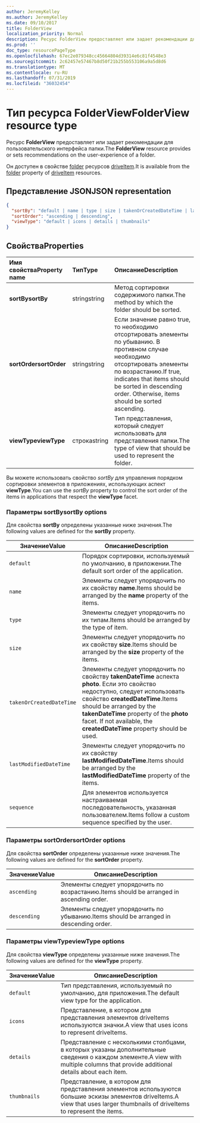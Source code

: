 ```yaml
---
author: JeremyKelley
ms.author: JeremyKelley
ms.date: 09/10/2017
title: FolderView
localization_priority: Normal
description: Ресурс FolderView предоставляет или задает рекомендации для пользовательского интерфейса папки.
ms.prod: ''
doc_type: resourcePageType
ms.openlocfilehash: 67ec2e079348cc45664804d39314e6c81f4548e3
ms.sourcegitcommit: 2c62457e57467b8d50f21b255b553106a9a5d8d6
ms.translationtype: MT
ms.contentlocale: ru-RU
ms.lasthandoff: 07/31/2019
ms.locfileid: "36032454"
---
```

# <a name="folderview-resource-type"></a><span data-ttu-id="688d9-103">Тип ресурса FolderView</span><span class="sxs-lookup"><span data-stu-id="688d9-103">FolderView resource type</span></span>

<span data-ttu-id="688d9-104">Ресурс **FolderView** предоставляет или задает рекомендации для пользовательского интерфейса папки.</span><span class="sxs-lookup"><span data-stu-id="688d9-104">The **FolderView** resource provides or sets recommendations on the user-experience of a folder.</span></span>

<span data-ttu-id="688d9-105">Он доступен в свойстве [folder][folder-facet] ресурсов [driveItem][item-resource].</span><span class="sxs-lookup"><span data-stu-id="688d9-105">It is available from the [folder][folder-facet] property of [driveItem][item-resource] resources.</span></span>

## <a name="json-representation"></a><span data-ttu-id="688d9-106">Представление JSON</span><span class="sxs-lookup"><span data-stu-id="688d9-106">JSON representation</span></span>

<!-- { "blockType": "resource", "@odata.type": "microsoft.graph.folderView" } -->

```json
{
  "sortBy": "default | name | type | size | takenOrCreatedDateTime | lastModifiedDateTime | sequence",
  "sortOrder": "ascending | descending",
  "viewType": "default | icons | details | thumbnails"
}
```

## <a name="properties"></a><span data-ttu-id="688d9-107">Свойства</span><span class="sxs-lookup"><span data-stu-id="688d9-107">Properties</span></span>

| <span data-ttu-id="688d9-108">Имя свойства</span><span class="sxs-lookup"><span data-stu-id="688d9-108">Property name</span></span>         | <span data-ttu-id="688d9-109">Тип</span><span class="sxs-lookup"><span data-stu-id="688d9-109">Type</span></span>   | <span data-ttu-id="688d9-110">Описание</span><span class="sxs-lookup"><span data-stu-id="688d9-110">Description</span></span>
|:----------------------|:-------|:--------------------------------------------
| <span data-ttu-id="688d9-111">**sortBy**</span><span class="sxs-lookup"><span data-stu-id="688d9-111">**sortBy**</span></span>            | <span data-ttu-id="688d9-112">string</span><span class="sxs-lookup"><span data-stu-id="688d9-112">string</span></span> | <span data-ttu-id="688d9-113">Метод сортировки содержимого папки.</span><span class="sxs-lookup"><span data-stu-id="688d9-113">The method by which the folder should be sorted.</span></span>
| <span data-ttu-id="688d9-114">**sortOrder**</span><span class="sxs-lookup"><span data-stu-id="688d9-114">**sortOrder**</span></span>         | <span data-ttu-id="688d9-115">string</span><span class="sxs-lookup"><span data-stu-id="688d9-115">string</span></span> | <span data-ttu-id="688d9-p101">Если значение равно true, то необходимо отсортировать элементы по убыванию. В противном случае необходимо отсортировать элементы по возрастанию.</span><span class="sxs-lookup"><span data-stu-id="688d9-p101">If true, indicates that items should be sorted in descending order. Otherwise, items should be sorted ascending.</span></span>
| <span data-ttu-id="688d9-118">**viewType**</span><span class="sxs-lookup"><span data-stu-id="688d9-118">**viewType**</span></span>          | <span data-ttu-id="688d9-119">строка</span><span class="sxs-lookup"><span data-stu-id="688d9-119">string</span></span> | <span data-ttu-id="688d9-120">Тип представления, который следует использовать для представления папки.</span><span class="sxs-lookup"><span data-stu-id="688d9-120">The type of view that should be used to represent the folder.</span></span>

<span data-ttu-id="688d9-121">Вы можете использовать свойство _sortBy_ для управления порядком сортировки элементов в приложениях, использующих аспект **viewType**.</span><span class="sxs-lookup"><span data-stu-id="688d9-121">You can use the _sortBy_ property to control the sort order of the items in applications that respect the **viewType** facet.</span></span>

### <a name="sortby-options"></a><span data-ttu-id="688d9-122">Параметры sortBy</span><span class="sxs-lookup"><span data-stu-id="688d9-122">sortBy options</span></span>

<span data-ttu-id="688d9-123">Для свойства **sortBy** определены указанные ниже значения.</span><span class="sxs-lookup"><span data-stu-id="688d9-123">The following values are defined for the **sortBy** property.</span></span>

| <span data-ttu-id="688d9-124">Значение</span><span class="sxs-lookup"><span data-stu-id="688d9-124">Value</span></span>                    | <span data-ttu-id="688d9-125">Описание</span><span class="sxs-lookup"><span data-stu-id="688d9-125">Description</span></span>
| ------------------------ | --------------------------------------------------
| `default`                | <span data-ttu-id="688d9-126">Порядок сортировки, используемый по умолчанию, в приложении.</span><span class="sxs-lookup"><span data-stu-id="688d9-126">The default sort order of the application.</span></span>
| `name`                   | <span data-ttu-id="688d9-127">Элементы следует упорядочить по их свойству **name**.</span><span class="sxs-lookup"><span data-stu-id="688d9-127">Items should be arranged by the **name** property of the items.</span></span>
| `type`                   | <span data-ttu-id="688d9-128">Элементы следует упорядочить по их типам.</span><span class="sxs-lookup"><span data-stu-id="688d9-128">Items should be arranged by the type of item.</span></span>
| `size`                   | <span data-ttu-id="688d9-129">Элементы следует упорядочить по их свойству **size**.</span><span class="sxs-lookup"><span data-stu-id="688d9-129">Items should be arranged by the **size** property of the items.</span></span>
| `takenOrCreatedDateTime` | <span data-ttu-id="688d9-p102">Элементы следует упорядочить по свойству **takenDateTime** аспекта **photo**. Если это свойство недоступно, следует использовать свойство **createdDateTime**.</span><span class="sxs-lookup"><span data-stu-id="688d9-p102">Items should be arranged by the **takenDateTime** property of the **photo** facet. If not available, the **createdDateTime** property should be used.</span></span>
| `lastModifiedDateTime`   | <span data-ttu-id="688d9-132">Элементы следует упорядочить по их свойству **lastModifiedDateTime**.</span><span class="sxs-lookup"><span data-stu-id="688d9-132">Items should be arranged by the **lastModifiedDateTime** property of the items.</span></span>
| `sequence`               | <span data-ttu-id="688d9-133">Для элементов используется настраиваемая последовательность, указанная пользователем.</span><span class="sxs-lookup"><span data-stu-id="688d9-133">Items follow a custom sequence specified by the user.</span></span>


### <a name="sortorder-options"></a><span data-ttu-id="688d9-134">Параметры sortOrder</span><span class="sxs-lookup"><span data-stu-id="688d9-134">sortOrder options</span></span>

<span data-ttu-id="688d9-135">Для свойства **sortOrder** определены указанные ниже значения.</span><span class="sxs-lookup"><span data-stu-id="688d9-135">The following values are defined for the **sortOrder** property.</span></span>

| <span data-ttu-id="688d9-136">Значение</span><span class="sxs-lookup"><span data-stu-id="688d9-136">Value</span></span>        | <span data-ttu-id="688d9-137">Описание</span><span class="sxs-lookup"><span data-stu-id="688d9-137">Description</span></span>
| ------------ | --------------------------------------------------------------
| `ascending`  | <span data-ttu-id="688d9-138">Элементы следует упорядочить по возрастанию.</span><span class="sxs-lookup"><span data-stu-id="688d9-138">Items should be arranged in ascending order.</span></span>
| `descending` | <span data-ttu-id="688d9-139">Элементы следует упорядочить по убыванию.</span><span class="sxs-lookup"><span data-stu-id="688d9-139">Items should be arranged in descending order.</span></span>


### <a name="viewtype-options"></a><span data-ttu-id="688d9-140">Параметры viewType</span><span class="sxs-lookup"><span data-stu-id="688d9-140">viewType options</span></span>

<span data-ttu-id="688d9-141">Для свойства **viewType** определены указанные ниже значения.</span><span class="sxs-lookup"><span data-stu-id="688d9-141">The following values are defined for the **viewType** property.</span></span>

| <span data-ttu-id="688d9-142">Значение</span><span class="sxs-lookup"><span data-stu-id="688d9-142">Value</span></span>        | <span data-ttu-id="688d9-143">Описание</span><span class="sxs-lookup"><span data-stu-id="688d9-143">Description</span></span>
| ------------ | --------------------------------------------------------------
| `default`    | <span data-ttu-id="688d9-144">Тип представления, используемый по умолчанию, для приложения.</span><span class="sxs-lookup"><span data-stu-id="688d9-144">The default view type for the application.</span></span>
| `icons`      | <span data-ttu-id="688d9-145">Представление, в котором для представления элементов driveItems используются значки.</span><span class="sxs-lookup"><span data-stu-id="688d9-145">A view that uses icons to represent driveItems.</span></span>
| `details`    | <span data-ttu-id="688d9-146">Представление с несколькими столбцами, в которых указаны дополнительные сведения о каждом элементе.</span><span class="sxs-lookup"><span data-stu-id="688d9-146">A view with multiple columns that provide additional details about each item.</span></span>
| `thumbnails` | <span data-ttu-id="688d9-147">Представление, в котором для представления элементов используются большие эскизы элементов driveItems.</span><span class="sxs-lookup"><span data-stu-id="688d9-147">A view that uses larger thumbnails of driveItems to represent the items.</span></span>


[item-resource]: driveitem.md
[folder-facet]: folder.md

<!-- {
  "type": "#page.annotation",
  "description": "The FolderView facet provides or sets recommendations on the user-experience of a folder.",
  "keywords": "view, folderview, sortby, sortorder, viewtype, coversourceid, folder",
  "section": "documentation",
  "suppressions": [
    "Warning: /api-reference/v1.0/resources/folderview.md:
      Found potential enums in resource example that weren't defined in a table:(default,icons,details,thumbnails) are in resource, but () are in table",
    "Warning: /api-reference/v1.0/resources/folderview.md:
      Found potential enums in resource example that weren't defined in a table:(default,name,type,size,takenOrCreatedDateTime,lastModifiedDateTime,sequence) are in resource, but () are in table",
    "Warning: /api-reference/v1.0/resources/folderview.md:
      Found potential enums in resource example that weren't defined in a table:(ascending,descending) are in resource, but () are in table"
  ],
  "tocPath": "Facets/FolderView"
} -->

